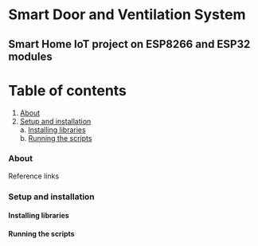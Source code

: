 # Smart Door and Ventilation System
## Smart Home IoT project on ESP8266 and ESP32 modules

# Table of contents
1. [About](#about)<br>
2. [Setup and installation](#setup)<br>
  a.  [Installing libraries](libraries)<br>
  b.  [Running the scripts](#run)<br>

### About <a name="about"/>
Reference links

### Setup and installation <a name="setup"/>

#### Installing libraries <a name="libraries"/>

#### Running the scripts <a name="run"/>
